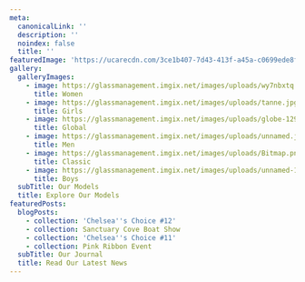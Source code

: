 ```yaml
---
meta:
  canonicalLink: ''
  description: ''
  noindex: false
  title: ''
featuredImage: 'https://ucarecdn.com/3ce1b407-7d43-413f-a45a-c0699ede8f8b/'
gallery:
  galleryImages:
    - image: https://glassmanagement.imgix.net/images/uploads/wy7nbxtq.jpg
      title: Women
    - image: https://glassmanagement.imgix.net/images/uploads/tanne.jpg
      title: Girls
    - image: https://glassmanagement.imgix.net/images/uploads/globe-1290378_1920.jpg
      title: Global
    - image: https://glassmanagement.imgix.net/images/uploads/unnamed.jpg
      title: Men
    - image: https://glassmanagement.imgix.net/images/uploads/Bitmap.png
      title: Classic
    - image: https://glassmanagement.imgix.net/images/uploads/unnamed-14.jpg
      title: Boys
  subTitle: Our Models
  title: Explore Our Models
featuredPosts:
  blogPosts:
    - collection: 'Chelsea''s Choice #12'
    - collection: Sanctuary Cove Boat Show
    - collection: 'Chelsea''s Choice #11'
    - collection: Pink Ribbon Event
  subTitle: Our Journal
  title: Read Our Latest News
---
```


<!-- Use this to force Gatsby to correctly determine optional images/file schema -->
